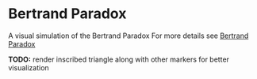 # Bertrand Paradox
A visual simulation of the Bertrand Paradox
For more details see [Bertrand Paradox](https://en.wikipedia.org/wiki/Bertrand_paradox_(probability) "Bertrand Paradox")

**TODO:** render inscribed triangle along with other markers for better visualization